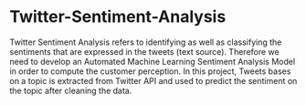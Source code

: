 # Twitter-Sentiment-Analysis
Twitter Sentiment Analysis refers to identifying as well as classifying the sentiments that are expressed in 
the tweets (text source). Therefore we need to develop an Automated Machine Learning Sentiment Analysis Model in order to 
compute the customer perception. In this project, Tweets bases on a topic is extracted from Twitter API and used to predict the
sentiment on the topic after cleaning the data.

